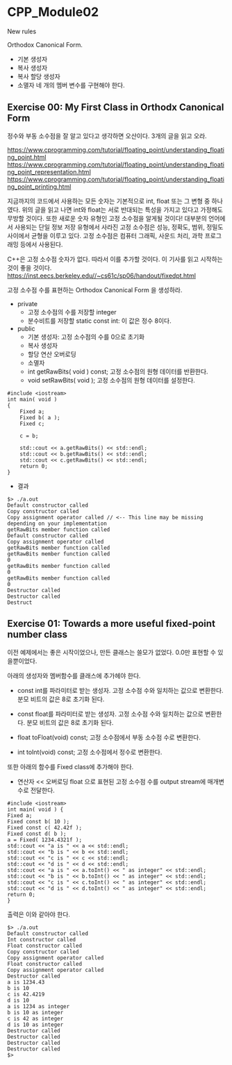 # CPP_Module02

New rules

Orthodox Canonical Form.
- 기본 생성자
- 복사 생성자
- 복사 할당 생성자
- 소멸자
네 개의 멤버 변수를 구현해야 한다.

## Exercise 00: My First Class in Orthodx Canonical Form

정수와 부동 소수점을 잘 알고 있다고 생각하면 오산이다.
3개의 글을 읽고 오라. 

https://www.cprogramming.com/tutorial/floating_point/understanding_floating_point.html
https://www.cprogramming.com/tutorial/floating_point/understanding_floating_point_representation.html
https://www.cprogramming.com/tutorial/floating_point/understanding_floating_point_printing.html

지금까지의 코드에서 사용하는 모든 숫자는 기본적으로 int, float 또는 그 변형 중 하나였다.
위의 글을 읽고 나면 int와 float는 서로 반대되는 특성을 가지고 있다고 가정해도 무방할 것이다.
또한 새로운 숫자 유형인 고정 소수점을 알게될 것이다!
대부분의 언어에서 사용되는 단일 정보 저장 유형에서 사라진 고정 소수점은 성능, 정확도, 범위, 정밀도 사이에서 균형을 이루고 있다.
고정 소수점은 컴퓨터 그래픽, 사운드 처리, 과학 프로그래밍 등에서 사용된다.

C++은 고정 소수점 숫자가 없다. 따라서 이를 추가할 것이다.
이 기사를 읽고 시작하는 것이 좋을 것이다.
https://inst.eecs.berkeley.edu//~cs61c/sp06/handout/fixedpt.html

고정 소수점 수를 표현하는 Orthodox Canonical Form 을 생성하라.
- private
    - 고정 소수점의 수를 저장할 integer
    - 분수비트를 저장할 static const int: 이 값은 정수 8이다.
- public
    - 기본 생성자: 고정 소수점의 수를 0으로 초기화
    - 복사 생성자
    - 할당 연산 오버로딩
    - 소멸자
    - int getRawBits( void ) const; 고정 소수점의 원형 데이터를 반환한다.
    - void  setRawBits( void ); 고정 소수점의 원형 데이터를 설정한다.
```
#include <iostream>
int main( void ) 
{
    Fixed a;
    Fixed b( a );
    Fixed c;

    c = b;

    std::cout << a.getRawBits() << std::endl;
    std::cout << b.getRawBits() << std::endl;
    std::cout << c.getRawBits() << std::endl;
    return 0;
}
```
- 결과
```
$> ./a.out
Default constructor called
Copy constructor called
Copy assignment operator called // <-- This line may be missing depending on your implementation
getRawBits member function called
Default constructor called
Copy assignment operator called
getRawBits member function called
getRawBits member function called
0
getRawBits member function called
0
getRawBits member function called
0
Destructor called
Destructor called
Destruct
```

## Exercise 01: Towards a more useful fixed-point number class

이전 예제에서는 좋은 시작이었으나, 만든 클래스는 쓸모가 없었다. 0.0만 표현할 수 있을뿐이었다.

아래의 생성자와 멤버함수를 클래스에 추가헤야 한다.

- const int를 파라미터로 받는 생성자.
    고정 소수점 수와 일치하는 값으로 변환한다. 분모 비트의 값은 8로 초기화 된다.

- const float를 파라미터로 받는 생성자.
    고정 소수점 수와 일치하는 값으로 변환한다. 분모 비트의 값은 8로 초기화 된다.

- float toFloat(void) const;
    고정 소수점에서 부동 소수점 수로 변환한다.

- int toInt(void) const;
    고정 소수점에서 정수로 변환한다.

또한 아래의 함수를 Fixed class에 추가해야 한다.

- 연산자 << 오버로딩
    float 으로 표현된 고정 소수점 수를 output stream에 매개변수로 전달한다.

```
#include <iostream>
int main( void ) {
Fixed a;
Fixed const b( 10 );
Fixed const c( 42.42f );
Fixed const d( b );
a = Fixed( 1234.4321f );
std::cout << "a is " << a << std::endl;
std::cout << "b is " << b << std::endl;
std::cout << "c is " << c << std::endl;
std::cout << "d is " << d << std::endl;
std::cout << "a is " << a.toInt() << " as integer" << std::endl;
std::cout << "b is " << b.toInt() << " as integer" << std::endl;
std::cout << "c is " << c.toInt() << " as integer" << std::endl;
std::cout << "d is " << d.toInt() << " as integer" << std::endl;
return 0;
}
```
출력은 이와 같아야 한다.
```
$> ./a.out
Default constructor called
Int constructor called
Float constructor called
Copy constructor called
Copy assignment operator called
Float constructor called
Copy assignment operator called
Destructor called
a is 1234.43
b is 10
c is 42.4219
d is 10
a is 1234 as integer
b is 10 as integer
c is 42 as integer
d is 10 as integer
Destructor called
Destructor called
Destructor called
Destructor called
$>
```
